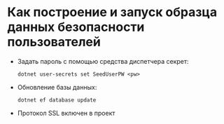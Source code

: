 # <a name="how-to-buildrun-secure-user-data-sample"></a>Как построение и запуск образца данных безопасности пользователей

* Задать пароль с помощью средства диспетчера секрет:

  `dotnet user-secrets set SeedUserPW <pw>`

* Обновление базы данных:

    `dotnet ef database update`

* Протокол SSL включен в проект